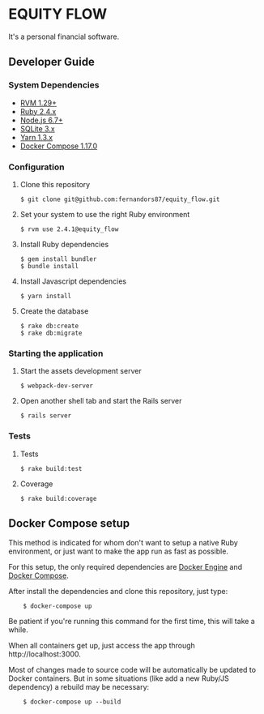 # EQUITY FLOW

It's a personal financial software.

## Developer Guide

### System Dependencies

- [RVM 1.29+](https://rvm.io/rvm/install)
- [Ruby 2.4.x](https://rvm.io/rubies/installing)
- [Node.js 6.7+](https://nodejs.org/en/download/package-manager)
- [SQLite 3.x](https://www.sqlite.org/download.html)
- [Yarn 1.3.x](https://yarnpkg.com/en/docs/install)
- [Docker Compose 1.17.0](https://yarnpkg.com/en/docs/install)

### Configuration

1. Clone this repository

    ```shell
    $ git clone git@github.com:fernandors87/equity_flow.git
    ```

2. Set your system to use the right Ruby environment

    ```shell
    $ rvm use 2.4.1@equity_flow
    ```

3. Install Ruby dependencies

    ```shell
    $ gem install bundler
    $ bundle install
    ```

4. Install Javascript dependencies

    ```shell
    $ yarn install
    ```

5. Create the database

    ```shell
    $ rake db:create
    $ rake db:migrate
    ```

### Starting the application

1. Start the assets development server

    ```shell
    $ webpack-dev-server
    ```

2. Open another shell tab and start the Rails server

    ```shell
    $ rails server
    ```

### Tests

1. Tests

    ```shell
    $ rake build:test
    ```

2. Coverage

    ```shell
    $ rake build:coverage
    ```

## Docker Compose setup

This method is indicated for whom don't want to setup a native Ruby environment, or just want to make the app run as fast as possible.

For this setup, the only required dependencies are [Docker Engine](https://docs.docker.com/engine/installation) and [Docker Compose](https://docs.docker.com/compose/install/#install-compose).

After install the dependencies and clone this repository, just type:

        $ docker-compose up

Be patient if you're running this command for the first time, this will take a while.

When all containers get up, just access the app through http://localhost:3000.

Most of changes made to source code will be automatically be updated to Docker containers.
But in some situations (like add a new Ruby/JS dependency) a rebuild may be necessary:

        $ docker-compose up --build
